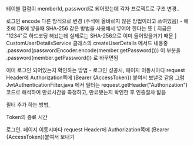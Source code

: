 테이블 컬럼이 memberId, password로 되어있는데 각자 프로젝트로 구조 변경..


로그인 encode 다른 방식으로 변경
(주석에 올바르지 않은 방법이라고 쓰여있음)
    - 애초에 DB에 넣을때 SHA-256 같은 방법을 사용해서 넣어야 한다는 뜻
      [ 지금은 "1234"로 하드코딩 해놨는데 실제로는 SHA-256으로 이미 들어있을거기 때문 ]
      CustomUserDetailsService 클래스의 createUserDetails 메서드 내용중
        .password(passwordEncoder.encode(member.getPassword()))
      이 부분을
        .password(member.getPassword()) 로 바꾸면됨

이미 로그인 되어있는지 확인하는 방법
    - 로그인 성공시, 페이지 이동시마다 request Header에 Authorization쪽에 (Bearer {AccessToken})
      붙여서 보낼것 같음
      그럼 JwtAuthenticationFilter.java 에서 필터는 request.getHeader("Authorization") 코드로 해석하여 만료시간을 측정하고, 만료됐는지 확인한 후 인증절차 밟음
      

필터 추가 하는 방법,

Token의 종료 시간
    

로그인.
    페이지 이동시마다 request Header에 Authorization쪽에 (Bearer {AccessToken})붙여서 보내기